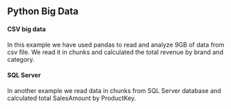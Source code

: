 ## Python Big Data

#### CSV big data
In this example we have used pandas to read and analyze 9GB of data from csv file. We read it in chunks and calculated the total revenue by brand and category.

#### SQL Server
In another example we read data in chunks from SQL Server database and calculated total SalesAmount by ProductKey.
